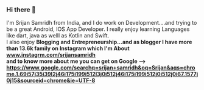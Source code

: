 ### Hi there 👋

I'm Srijan Samridh from India, and I do work on Development....and trying to be a great Android, IOS App Developer. I really enjoy learning Languages like dart, java as welll as Kotlin and Swift.
<br>
I also enjoy <b>Blogging and Entrepreneurship<b>...and as blogger I have more than 13.6k family on Instagram which I'm About www.instagrm.com/srijansamridh 
 <br>and to know more about me <b>you can get on Google<b> -->  
  https://www.google.com/searchq=srijan+samridh&oq=Srijan&aqs=chrome.1.69i57j35i39l2j46i175i199i512l3j0i512j46i175i199i512j0i512j0i67.1577j0j15&sourceid=chrome&ie=UTF-8


<!-- **SrijanSamridh/SrijanSamridh** is a ✨ _special_ ✨ repository because its `README.md` (this file) appears on your GitHub profile.

Here are some ideas to get you started:

- 🔭 I’m currently working on ...
- 🌱 I’m currently learning ...
- 👯 I’m looking to collaborate on ...
- 🤔 I’m looking for help with ...
- 💬 Ask me about ...
- 📫 How to reach me: ...
- 😄 Pronouns: ...
- ⚡ Fun fact: ... -->

